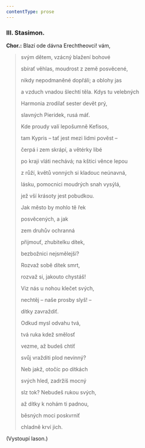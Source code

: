 ```yaml
---
contentType: prose
---
```


<section>

### III. Stasimon. 

**Chor.:** Blazí ode dávna Erechtheovci! vám, 

> svým dětem, vzácný blažení bohové
> 
> sbírať věhlas, moudrost z země posvěcené,
> 
> nikdy nepodmaněné dopřáli; a oblohy jas
> 
> a vzduch vnadou šlechtí těla. Kdys tu velebných
> 
> Harmonia zrodilať sester devět prý,
> 
> slavných Pieridek, rusá máť. 
> 
> Kde proudy valí lepošumně Kefisos,
> 
> tam Kypris – tať jest mezi lidmi pověst –
> 
> čerpá i zem skrápí, a větérky libé 
> 
> po kraji vláti nechává; na kštici věnce lepou
> 
> z růží, květů vonných si kladouc neúnavná,
> 
> lásku, pomocnici moudrých snah vysýlá, 
> 
> jež vší krásoty jest pobudkou.
> 
> Jak město by mohlo tě řek
> 
> posvěcených, a jak
> 
> zem druhův ochranná
> 
> přijmouť, zhubitelku dítek, 
> 
> bezbožnici nejsmělejší?
> 
> Rozvaž sobě dítek smrt,
> 
> rozvaž si, jakouto chystáš!
> 
> Viz nás u nohou klečet svých,
> 
> nechtěj – naše prosby slyš! –
> 
> dítky zavraždiť. 
> 
> Odkud mysl odvahu tvá, 
> 
> tvá ruka kdež smělosť 
> 
> vezme, až budeš chtíť 
> 
> svůj vražditi plod nevinný?
> 
> Neb jakž, otočíc po dítkách 
> 
> svých hled, zadržíš mocný
> 
> slz tok? Nebudeš rukou svých,
> 
> až dítky k nohám ti padnou,
> 
> běsných moci poskvrniť
> 
> chladně krví jich. 

(Vystoupí Iason.)

</section>
